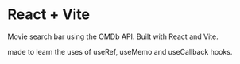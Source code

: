 # React + Vite

Movie search bar using the OMDb API. Built with React and Vite.

made to learn the uses of useRef, useMemo and useCallback hooks.
